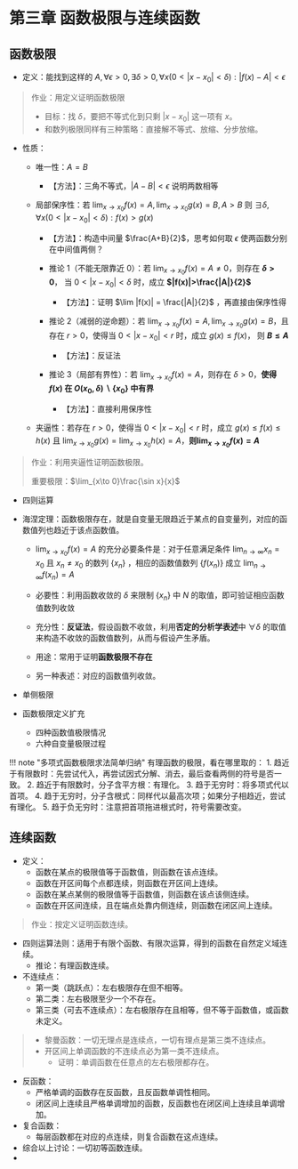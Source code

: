 # 第三章 函数极限与连续函数

## 函数极限

-   定义：能找到这样的 $A,\forall \epsilon > 0, \exists \delta > 0, \forall x(0<|x-x_0|<\delta): |f(x)-A| < \epsilon$

> 作业：用定义证明函数极限
>
> -   目标：找 $\delta$，要把不等式化到只剩 $|x-x_0|$ 这一项有 $x$。
> -   和数列极限同样有三种策略：直接解不等式、放缩、分步放缩。

-   性质：

    -   唯一性：$A=B$
        -   【方法】：三角不等式，$|A-B|<\epsilon$ 说明两数相等
    -   局部保序性：若 $\lim_{x\to x_0}f(x) = A, \lim_{x\to x_0} g(x)=B, A>B$ 则 $\exists \delta,\forall x(0<|x-x_0|<\delta): f(x)>g(x)$

        -   【方法】：构造中间量 $\frac{A+B}{2}$，思考如何取 $\epsilon$ 使两函数分别在中间值两侧？
        -   推论 1（不能无限靠近 0）：若 $\lim_{x \to x_0}f(x) = A \neq 0$，则存在 **$\delta > 0$**， 当 $0<|x-x_0|<\delta$ 时，成立 **$|f(x)|>\frac{|A|}{2}$**

            -   【方法】：证明 $\lim |f(x)| = \frac{|A|}{2}$ ，再直接由保序性得

        -   推论 2（减弱的逆命题）：若 $\lim_{x \to x_0}f(x) = A, \lim_{x \to x_0}g(x) = B$，且存在 $r > 0$，使得当 $0<|x-x_0|<r$ 时，成立 $g(x)\leq f(x)$， 则 **$B\leq A$**

            -   【方法】：反证法

        -   推论 3（局部有界性）：若 $\lim_{x\to x_0}f(x) = A$，则存在 $\delta > 0$，**使得 $f(x)$ 在 $O(x_0, \delta)\backslash \{x_0\}$ 中有界**
            -   【方法】：直接利用保序性

    -   夹逼性：若存在 $r>0$，使得当 $0<|x-x_0|<r$ 时，成立 $g(x)\leq f(x)\leq h(x)$ 且 $\lim_{x \to x_0}g(x) = \lim_{x \to x_0}h(x) =A$，**则$\lim_{x \to x_0}f(x) = A$**

> 作业：利用夹逼性证明函数极限。
>
> 重要极限：$\lim_{x\to 0}\frac{\sin x}{x}$

-   四则运算
-   海涅定理：函数极限存在，就是自变量无限趋近于某点的自变量列，对应的函数值列也趋近于该点函数值。

    -   $\lim_{x\to x_0}f(x) = A$ 的充分必要条件是：对于任意满足条件 $\lim_{n\to \infty}x_n = x_0$ 且 $x_n \neq x_0$ 的数列 $\{x_n\}$ ，相应的函数值数列 $\{f(x_n)\}$ 成立 $\lim_{n\to \infty}f(x_n) = A$
    -   必要性：利用函数收敛的 $\delta$ 来限制 $\{x_n\}$ 中 $N$ 的取值，即可验证相应函数值数列收敛
    -   充分性：**反证法**，假设函数不收敛，利用**否定的分析学表述**中 $\forall \delta$ 的取值来构造不收敛的函数值数列，从而与假设产生矛盾。

    -   用途：常用于证明**函数极限不存在**
    -   另一种表述：对应的函数值列收敛。

-   单侧极限
-   函数极限定义扩充
    -   四种函数值极限情况
    -   六种自变量极限过程

!!! note "多项式函数极限求法简单归纳"
有理函数的极限，看在哪里取的： 1. 趋近于有限数时：先尝试代入，再尝试因式分解、消去，最后查看两侧的符号是否一致。 2. 趋近于有限数时，分子含平方根：有理化。 3. 趋于无穷时：将多项式代以首项。 4. 趋于无穷时，分子含根式：同样代以最高次项；如果分子相趋近，尝试有理化。 5. 趋于负无穷时：注意把首项拖进根式时，符号需要改变。

## 连续函数

-   定义：
    -   函数在某点的极限值等于函数值，则函数在该点连续。
    -   函数在开区间每个点都连续，则函数在开区间上连续。
    -   函数在某点某侧的极限值等于函数值，则函数在该点该侧连续。
    -   函数在开区间连续，且在端点处靠内侧连续，则函数在闭区间上连续。

> 作业：按定义证明函数连续。

-   四则运算法则：适用于有限个函数、有限次运算，得到的函数在自然定义域连续。
    -   推论：有理函数连续。
-   不连续点：
    -   第一类（跳跃点）：左右极限存在但不相等。
    -   第二类：左右极限至少一个不存在。
    -   第三类（可去不连续点）：左右极限存在且相等，但不等于函数值，或函数未定义。

> -   黎曼函数：一切无理点是连续点，一切有理点是第三类不连续点。
> -   开区间上单调函数的不连续点必为第一类不连续点。
>     -   证明：单调函数在任意点的左右极限都存在。

-   反函数：
    -   严格单调的函数存在反函数，且反函数单调性相同。
    -   闭区间上连续且严格单调增加的函数，反函数也在闭区间上连续且单调增加。
-   复合函数：
    -   每层函数都在对应的点连续，则复合函数在这点连续。
-   综合以上讨论：一切初等函数连续。
-
